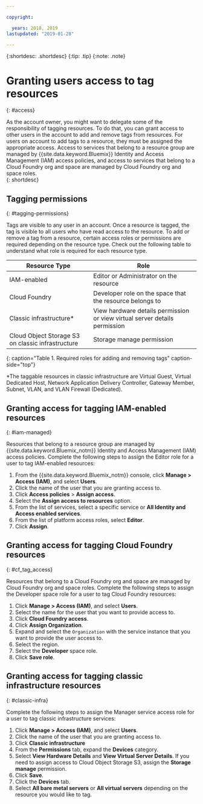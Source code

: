 ```yaml
---

copyright:

  years: 2018, 2019
lastupdated: "2019-01-28"

---
```


{:shortdesc: .shortdesc}
{:tip: .tip}
{:note: .note}


# Granting users access to tag resources	
{: #access}	
	
As the account owner, you might want to delegate some of the responsibility of tagging resources. To do that, you can grant access to other users in the account to add and remove tags from resources. For users on account to add tags to a resource, they must be assigned the appropriate access. Access to services that belong to a resource group are managed by {{site.data.keyword.Bluemix}} Identity and Access Management (IAM) access policies, and access to services that belong to a Cloud Foundry org and space are managed by Cloud Foundry org and space roles.	
{: shortdesc}

## Tagging permissions
{: #tagging-permissions}

Tags are visible to any user in an account. Once a resource is tagged, the tag is visible to all users who have read access to the resource. To add or remove a tag from a resource, certain access roles or permissions are required depending on the resource type. Check out the following table to understand what role is required for each resource type. 


| Resource Type | Role |
|--------|---------------|
| IAM-enabled | Editor or Administrator on the resource | 
| Cloud Foundry | Developer role on the space that the resource belongs to  | 
| Classic infrastructure*| View hardware details permission or view virtual server details permission |
| Cloud Object Storage S3 on classic infrastructure | Storage manage permission |
{: caption="Table 1. Required roles for adding and removing tags" caption-side="top"}

*The taggable resources in classic infrastructure are Virtual Guest, Virtual Dedicated Host, Network Application Delivery Controller, Gateway Member, Subnet, VLAN, and VLAN Firewall (Dedicated).


## Granting access for tagging IAM-enabled resources
{: #iam-managed}

Resources that belong to a resource group are managed by {{site.data.keyword.Bluemix_notm}} Identity and Access Management (IAM) access policies. Complete the following steps to assign the Editor role for a user to tag IAM-enabled resources:

  1. From the {{site.data.keyword.Bluemix_notm}} console, click **Manage > Access (IAM)**, and select **Users**.
  2. Click the name of the user that you are granting access to. 
  3. Click **Access policies** > **Assign access**.
  4. Select the **Assign access to resources** option.
  5. From the list of services, select a specific service or **All Identity and Access enabled services**.
  6. From the list of platform access roles, select **Editor**. 
  7. Click **Assign**.

## Granting access for tagging Cloud Foundry resources
{: #cf_tag_access}

Resources that belong to a Cloud Foundry org and space are managed by Cloud Foundry org and space roles. Complete the following steps to assign the Developer space role for a user to tag Cloud Foundry resources:

 1. Click **Manage > Access (IAM)**, and select **Users**.
2. Select the name for the user that you want to provide access to.
3. Click **Cloud Foundry access**. 
4. Click **Assign Organization**.
5. Expand and select the `Organization` with the service instance that you want to provide the user access to. 
6. Select the region. 
7. Select the **Developer** space role.
8. Click **Save role**.

## Granting access for tagging classic infrastructure resources
{: #classic-infra}

Complete the following steps to assign the Manager service access role for a user to tag classic infrastructure services:

  1. Click **Manage > Access (IAM)**, and select **Users**.
  2. Click the name of the user that you are granting access to.
  3. Click **Classic infrastructure**
  4. From the **Permissions** tab, expand the **Devices** category.
  5. Select **View Hardware Details** and **View Virtual Server Details**. If you need to assign access to Cloud Object Storage S3, assign the **Storage manage** permission.
  6. Click **Save**.
  7. Click the **Devices** tab.
  8. Select **All bare metal servers** or **All virtual servers** depending on the resource you would like to tag.


